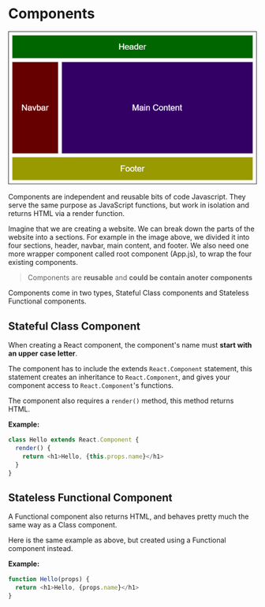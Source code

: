 # Components

![img](./img/img-2.png)

Components are independent and reusable bits of code Javascript. They serve the same purpose as JavaScript functions, but work in isolation and returns HTML via a render function.

Imagine that we are creating a website. We can break down the parts of the website into a sections. For example in the image above, we divided it into four sections, header, navbar, main content, and footer. We also need one more wrapper component called root component (App.js), to wrap the four existing components.

> Components are **reusable** and **could be contain anoter components**

Components come in two types, Stateful Class components and Stateless Functional components.

## Stateful Class Component

When creating a React component, the component's name must **start with an upper case letter**.

The component has to include the extends `React.Component` statement, this statement creates an inheritance to `React.Component`, and gives your component access to `React.Component`'s functions.

The component also requires a `render()` method, this method returns HTML.

**Example:**

```js
class Hello extends React.Component {
  render() {
    return <h1>Hello, {this.props.name}</h1>
  }
}
```

## Stateless Functional Component

A Functional component also returns HTML, and behaves pretty much the same way as a Class component.

Here is the same example as above, but created using a Functional component instead.

**Example:**

```js
function Hello(props) {
  return <h1>Hello, {props.name}</h1>
}
```
